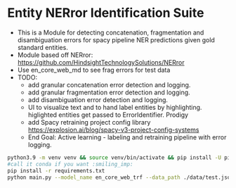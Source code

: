 # Entity NERror Identification Suite

- This is a Module for detecting concatenation, fragmentation and disambiguation errors for spacy pipeline NER predictions given gold standard entities.
- Module based off NERror: https://github.com/HindsightTechnologySolutions/NERror
- Use en_core_web_md to see frag errors for test data
- TODO:
    - add granular concatenation error detection and logging.
    - add granular fragmentation error detection and logging.
    - add disambiguation error detection and logging.
    - UI to visualize text and to hand label entities by highlighting. higlighted entities get passed to ErrorIdentifier. Prodigy
    - add Spacy retraining project config library https://explosion.ai/blog/spacy-v3-project-config-systems
    - End Goal: Active learning - labeling and retraining pipeline with error logging.

```bash
python3.9 -m venv venv && source venv/bin/activate && pip install -U pip setuptools wheel #Use an alias
#call it conda if you want :smiling_imp:
pip install -r requirements.txt
python main.py --model_name en_core_web_trf --data_path ./data/test.json
```